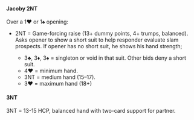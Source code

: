 #### Jacoby 2NT
Over a 1♥ or 1♠ opening:

   * 2NT = Game-forcing raise (13+ dummy points, 4+ trumps, balanced). 
Asks opener to show a short suit to help responder evaluate slam prospects.
If opener has no short suit, he shows his hand strength;

      * 3♣, 3♦, 3♠ = singleton or void in that suit. Other bids deny a short suit.
      * 4♥ = minimum hand.
      * 3NT = medium hand (15–17).
      * 3♥ = maximum hand (18+)

#### 3NT
3NT = 13-15 HCP, balanced hand with two-card support for partner.

